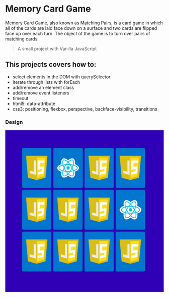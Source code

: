 # Memory Card Game

Memory Card Game, also known as Matching Pairs, is a card game in which all of the cards are laid face down on a surface and two cards are flipped face up over each turn. The object of the game is to turn over pairs of matching cards.

> A small project with Vanilla JavaScript

## This projects covers how to:
- select elements in the DOM with querySelector
- iterate through lists with forEach
- add/remove an element class
- add/remove event listeners
- timeout
- html5: data-attribute
- css3: positioning, flexbox, perspective, backface-visibility, transitions

### Design

![memory-game-design](img/memory-game-design.png)
